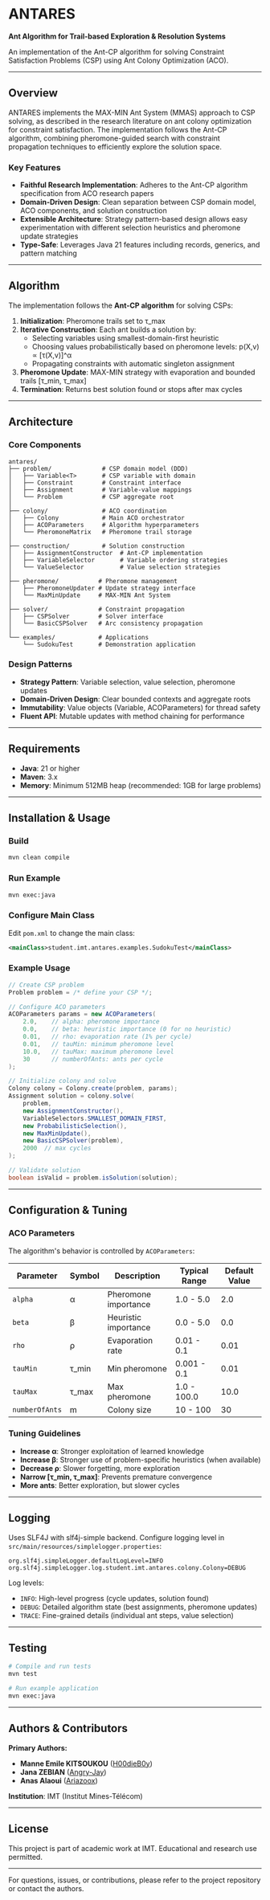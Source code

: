 # ANTARES

**Ant Algorithm for Trail-based Exploration & Resolution Systems**

An implementation of the Ant-CP algorithm for solving Constraint Satisfaction Problems (CSP) using Ant Colony Optimization (ACO).

---

## Overview

ANTARES implements the MAX-MIN Ant System (MMAS) approach to CSP solving, as described in the research literature on ant colony optimization for constraint satisfaction. The implementation follows the Ant-CP algorithm, combining pheromone-guided search with constraint propagation techniques to efficiently explore the solution space.

### Key Features

- **Faithful Research Implementation**: Adheres to the Ant-CP algorithm specification from ACO research papers
- **Domain-Driven Design**: Clean separation between CSP domain model, ACO components, and solution construction
- **Extensible Architecture**: Strategy pattern-based design allows easy experimentation with different selection heuristics and pheromone update strategies
- **Type-Safe**: Leverages Java 21 features including records, generics, and pattern matching

---

## Algorithm

The implementation follows the **Ant-CP algorithm** for solving CSPs:

1. **Initialization**: Pheromone trails set to τ_max
2. **Iterative Construction**: Each ant builds a solution by:
   - Selecting variables using smallest-domain-first heuristic
   - Choosing values probabilistically based on pheromone levels: p(X,v) ∝ [τ(X,v)]^α
   - Propagating constraints with automatic singleton assignment
3. **Pheromone Update**: MAX-MIN strategy with evaporation and bounded trails [τ_min, τ_max]
4. **Termination**: Returns best solution found or stops after max cycles

---

## Architecture

### Core Components

```
antares/
├── problem/              # CSP domain model (DDD)
│   ├── Variable<T>       # CSP variable with domain
│   ├── Constraint        # Constraint interface
│   ├── Assignment        # Variable-value mappings
│   └── Problem           # CSP aggregate root
│
├── colony/               # ACO coordination
│   ├── Colony            # Main ACO orchestrator
│   ├── ACOParameters     # Algorithm hyperparameters
│   └── PheromoneMatrix   # Pheromone trail storage
│
├── construction/         # Solution construction
│   ├── AssignmentConstructor  # Ant-CP implementation
│   ├── VariableSelector       # Variable ordering strategies
│   └── ValueSelector          # Value selection strategies
│
├── pheromone/           # Pheromone management
│   ├── PheromoneUpdater # Update strategy interface
│   └── MaxMinUpdate     # MAX-MIN Ant System
│
├── solver/              # Constraint propagation
│   ├── CSPSolver        # Solver interface
│   └── BasicCSPSolver   # Arc consistency propagation
│
└── examples/            # Applications
    └── SudokuTest       # Demonstration application
```

### Design Patterns

- **Strategy Pattern**: Variable selection, value selection, pheromone updates
- **Domain-Driven Design**: Clear bounded contexts and aggregate roots
- **Immutability**: Value objects (Variable, ACOParameters) for thread safety
- **Fluent API**: Mutable updates with method chaining for performance

---

## Requirements

- **Java**: 21 or higher
- **Maven**: 3.x
- **Memory**: Minimum 512MB heap (recommended: 1GB for large problems)

---

## Installation & Usage

### Build

```bash
mvn clean compile
```

### Run Example

```bash
mvn exec:java
```

### Configure Main Class

Edit `pom.xml` to change the main class:

```xml
<mainClass>student.imt.antares.examples.SudokuTest</mainClass>
```

### Example Usage

```java
// Create CSP problem
Problem problem = /* define your CSP */;

// Configure ACO parameters
ACOParameters params = new ACOParameters(
    2.0,    // alpha: pheromone importance
    0.0,    // beta: heuristic importance (0 for no heuristic)
    0.01,   // rho: evaporation rate (1% per cycle)
    0.01,   // tauMin: minimum pheromone level
    10.0,   // tauMax: maximum pheromone level
    30      // numberOfAnts: ants per cycle
);

// Initialize colony and solve
Colony colony = Colony.create(problem, params);
Assignment solution = colony.solve(
    problem,
    new AssignmentConstructor(),
    VariableSelectors.SMALLEST_DOMAIN_FIRST,
    new ProbabilisticSelection(),
    new MaxMinUpdate(),
    new BasicCSPSolver(problem),
    2000  // max cycles
);

// Validate solution
boolean isValid = problem.isSolution(solution);
```

---

## Configuration & Tuning

### ACO Parameters

The algorithm's behavior is controlled by `ACOParameters`:

| Parameter | Symbol | Description | Typical Range | Default Value |
|-----------|--------|-------------|---------------|---------------|
| `alpha` | α | Pheromone importance | 1.0 - 5.0 | 2.0 |
| `beta` | β | Heuristic importance | 0.0 - 5.0 | 0.0 |
| `rho` | ρ | Evaporation rate | 0.01 - 0.1 | 0.01 |
| `tauMin` | τ_min | Min pheromone | 0.001 - 0.1 | 0.01 |
| `tauMax` | τ_max | Max pheromone | 1.0 - 100.0 | 10.0 |
| `numberOfAnts` | m | Colony size | 10 - 100 | 30 |

### Tuning Guidelines

- **Increase α**: Stronger exploitation of learned knowledge
- **Increase β**: Stronger use of problem-specific heuristics (when available)
- **Decrease ρ**: Slower forgetting, more exploration
- **Narrow [τ_min, τ_max]**: Prevents premature convergence
- **More ants**: Better exploration, but slower cycles

---

## Logging

Uses SLF4J with slf4j-simple backend. Configure logging level in `src/main/resources/simplelogger.properties`:

```properties
org.slf4j.simpleLogger.defaultLogLevel=INFO
org.slf4j.simpleLogger.log.student.imt.antares.colony.Colony=DEBUG
```

Log levels:
- `INFO`: High-level progress (cycle updates, solution found)
- `DEBUG`: Detailed algorithm state (best assignments, pheromone updates)
- `TRACE`: Fine-grained details (individual ant steps, value selection)

---

## Testing

```bash
# Compile and run tests
mvn test

# Run example application
mvn exec:java
```

---

## Authors & Contributors

**Primary Authors:**
- **Manne Emile KITSOUKOU** ([H00dieB0y](https://github.com/H00dieB0y))
- **Jana ZEBIAN** ([Angry-Jay](https://github.com/Angry-Jay))
- **Anas Alaoui** ([Ariazoox](https://github.com/Ariazoox))

**Institution**: IMT (Institut Mines-Télécom)

---

## License

This project is part of academic work at IMT. Educational and research use permitted.

---

For questions, issues, or contributions, please refer to the project repository or contact the authors.
